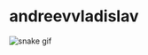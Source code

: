 # andreevvladislav
![snake gif](https://github.com/AndreevVladislav/AndreevVladislav/blob/output/github-contribution-grid-snake-dark.svg)
